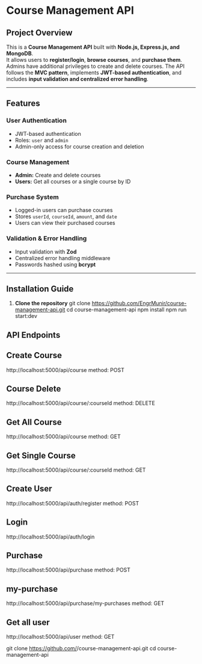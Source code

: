 
# Course Management API

## Project Overview
This is a **Course Management API** built with **Node.js, Express.js, and MongoDB**.  
It allows users to **register/login**, **browse courses**, and **purchase them**. Admins have additional privileges to create and delete courses. The API follows the **MVC pattern**, implements **JWT-based authentication**, and includes **input validation and centralized error handling**.

---

## Features
### User Authentication
- JWT-based authentication
- Roles: `user` and `admin`
- Admin-only access for course creation and deletion

### Course Management
- **Admin:** Create and delete courses
- **Users:** Get all courses or a single course by ID

### Purchase System
- Logged-in users can purchase courses
- Stores `userId`, `courseId`, `amount`, and `date`
- Users can view their purchased courses

### Validation & Error Handling
- Input validation with **Zod**
- Centralized error handling middleware
- Passwords hashed using **bcrypt**

---

## Installation Guide

1. **Clone the repository**
 git clone https://github.com/EngrMunir/course-management-api.git
cd course-management-api
npm install
npm run start:dev

## API Endpoints
## Create Course
http://localhost:5000/api/course
method: POST
## Course Delete
http://localhost:5000/api/course/:courseId
method: DELETE
## Get All Course
http://localhost:5000/api/course
method: GET
## Get Single Course
http://localhost:5000/api/course/:courseId
method: GET
## Create User
http://localhost:5000/api/auth/register
method: POST
## Login
http://localhost:5000/api/auth/login
## Purchase
http://localhost:5000/api/purchase
method: POST
## my-purchase
http://localhost:5000/api/purchase/my-purchases
method: GET
## Get all user
http://localhost:5000/api/user
method: GET

git clone https://github.com/<your-username>/course-management-api.git
cd course-management-api

